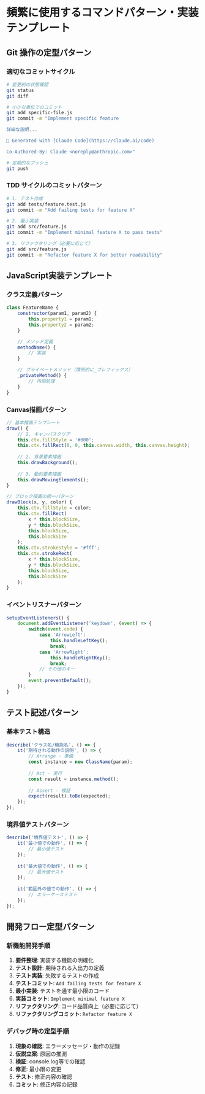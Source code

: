 # 頻繁に使用するコマンドパターン・実装テンプレート

## Git 操作の定型パターン

### 適切なコミットサイクル
```bash
# 変更前の状態確認
git status
git diff

# 小さな単位でのコミット
git add specific-file.js
git commit -m "Implement specific feature

詳細な説明...

🤖 Generated with [Claude Code](https://claude.ai/code)

Co-Authored-By: Claude <noreply@anthropic.com>"

# 定期的なプッシュ
git push
```

### TDD サイクルのコミットパターン
```bash
# 1. テスト作成
git add tests/feature.test.js
git commit -m "Add failing tests for feature X"

# 2. 最小実装
git add src/feature.js
git commit -m "Implement minimal feature X to pass tests"

# 3. リファクタリング（必要に応じて）
git add src/feature.js
git commit -m "Refactor feature X for better readability"
```

## JavaScript実装テンプレート

### クラス定義パターン
```javascript
class FeatureName {
    constructor(param1, param2) {
        this.property1 = param1;
        this.property2 = param2;
    }

    // メソッド定義
    methodName() {
        // 実装
    }

    // プライベートメソッド（慣例的に_プレフィックス）
    _privateMethod() {
        // 内部処理
    }
}
```

### Canvas描画パターン
```javascript
// 基本描画テンプレート
draw() {
    // 1. キャンバスクリア
    this.ctx.fillStyle = '#000';
    this.ctx.fillRect(0, 0, this.canvas.width, this.canvas.height);
    
    // 2. 背景要素描画
    this.drawBackground();
    
    // 3. 動的要素描画
    this.drawMovingElements();
}

// ブロック描画の統一パターン
drawBlock(x, y, color) {
    this.ctx.fillStyle = color;
    this.ctx.fillRect(
        x * this.blockSize,
        y * this.blockSize,
        this.blockSize,
        this.blockSize
    );
    this.ctx.strokeStyle = '#fff';
    this.ctx.strokeRect(
        x * this.blockSize,
        y * this.blockSize,
        this.blockSize,
        this.blockSize
    );
}
```

### イベントリスナーパターン
```javascript
setupEventListeners() {
    document.addEventListener('keydown', (event) => {
        switch(event.code) {
            case 'ArrowLeft':
                this.handleLeftKey();
                break;
            case 'ArrowRight':
                this.handleRightKey();
                break;
            // その他のキー
        }
        event.preventDefault();
    });
}
```

## テスト記述パターン

### 基本テスト構造
```javascript
describe('クラス名/機能名', () => {
    it('期待される動作の説明', () => {
        // Arrange - 準備
        const instance = new ClassName(param);
        
        // Act - 実行
        const result = instance.method();
        
        // Assert - 検証
        expect(result).toBe(expected);
    });
});
```

### 境界値テストパターン
```javascript
describe('境界値テスト', () => {
    it('最小値での動作', () => {
        // 最小値テスト
    });
    
    it('最大値での動作', () => {
        // 最大値テスト
    });
    
    it('範囲外の値での動作', () => {
        // エラーケーステスト
    });
});
```

## 開発フロー定型パターン

### 新機能開発手順
1. **要件整理**: 実装する機能の明確化
2. **テスト設計**: 期待される入出力の定義
3. **テスト実装**: 失敗するテストの作成
4. **テストコミット**: `Add failing tests for feature X`
5. **最小実装**: テストを通す最小限のコード
6. **実装コミット**: `Implement minimal feature X`
7. **リファクタリング**: コード品質向上（必要に応じて）
8. **リファクタリングコミット**: `Refactor feature X`

### デバッグ時の定型手順
1. **現象の確認**: エラーメッセージ・動作の記録
2. **仮説立案**: 原因の推測
3. **検証**: console.log等での確認
4. **修正**: 最小限の変更
5. **テスト**: 修正内容の確認
6. **コミット**: 修正内容の記録